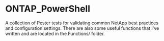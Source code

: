 ﻿# ONTAP_PowerShell

A collection of Pester tests for validating common NetApp best practices and configuration settings. There are also some useful functions that I've written and are located in the Functions/ folder. 
